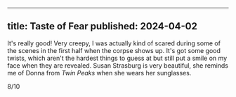 ----
title: Taste of Fear
published: 2024-04-02
----

It's really good! Very creepy, I was actually kind of scared during some of the scenes in the first half when the corpse shows up. It's got some good twists, which aren't the hardest things to guess at but still put a smile on my face when they are revealed. Susan Strasburg is very beautiful, she reminds me of Donna from _Twin Peaks_ when she wears her sunglasses.

8/10
